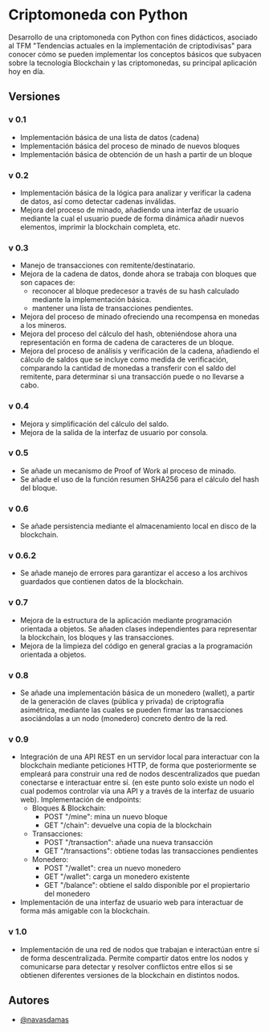 
# Criptomoneda con Python

Desarrollo de una criptomoneda con Python con fines didácticos, asociado al TFM "Tendencias actuales en la implementación de criptodivisas" para conocer cómo se pueden implementar los conceptos básicos que subyacen sobre la tecnología Blockchain y las criptomonedas, su principal aplicación hoy en día.

## Versiones

### v 0.1
- Implementación básica de una lista de datos (cadena)
- Implementación básica del proceso de minado de nuevos bloques
- Implementación básica de obtención de un hash a partir de un bloque

### v 0.2
- Implementación básica de la lógica para analizar y verificar la cadena de datos, así como detectar cadenas inválidas.
- Mejora del proceso de minado, añadiendo una interfaz de usuario mediante la cual el usuario puede de forma dinámica añadir nuevos elementos, imprimir la blockchain completa, etc.

### v 0.3
- Manejo de transacciones con remitente/destinatario.
- Mejora de la cadena de datos, donde ahora se trabaja con bloques que son capaces de: 
	- reconocer al bloque predecesor a través de su hash calculado mediante la implementación básica.
	- mantener una lista de transacciones pendientes.
- Mejora del proceso de minado ofreciendo una recompensa en monedas a los mineros.
- Mejora del proceso del cálculo del hash, obteniéndose ahora una representación en forma de cadena de caracteres de un bloque.
- Mejora del proceso de análisis y verificación de la cadena, añadiendo el cálculo de saldos que se incluye como medida de verificación, comparando la cantidad de monedas a transferir con el saldo del remitente, para determinar si una transacción puede o no llevarse a cabo.

### v 0.4
- Mejora y simplificación del cálculo del saldo.
- Mejora de la salida de la interfaz de usuario por consola.

### v 0.5
- Se añade un mecanismo de Proof of Work al proceso de minado.
- Se añade el uso de la función resumen SHA256 para el cálculo del hash del bloque.

### v 0.6
- Se añade persistencia mediante el almacenamiento local en disco de la blockchain.

### v 0.6.2
- Se añade manejo de errores para garantizar el acceso a los archivos guardados que contienen datos de la blockchain. 

### v 0.7
- Mejora de la estructura de la aplicación mediante programación orientada a objetos. Se añaden clases independientes para representar la blockchain, los bloques y las transacciones. 
- Mejora de la limpieza del código en general gracias a la programación orientada a objetos.

### v 0.8
- Se añade una implementación básica de un monedero (wallet), a partir de la generación de claves (pública y privada) de criptografía asimétrica, mediante las cuales se pueden firmar las transacciones asociándolas a un nodo (monedero) concreto dentro de la red.

### v 0.9
- Integración de una API REST en un servidor local para interactuar con la blockchain mediante peticiones HTTP, de forma que posteriormente se empleará para construir una red de nodos descentralizados que puedan conectarse e interactuar entre sí. (en este punto solo existe un nodo el cual podemos controlar via una API y a través de la interfaz de usuario web). Implementación de endpoints:
	- Bloques & Blockchain:
		- POST "/mine": mina un nuevo bloque
		- GET "/chain": devuelve una copia de la blockchain
	- Transacciones:
		- POST "/transaction": añade una nueva transacción
		- GET "/transactions": obtiene todas las transacciones pendientes
	- Monedero:
		- POST "/wallet": crea un nuevo monedero
		- GET "/wallet": carga un monedero existente
		- GET "/balance": obtiene el saldo disponible por el propiertario del monedero
- Implementación de una interfaz de usuario web para interactuar de forma más amigable con la blockchain.

### v 1.0
- Implementación de una red de nodos que trabajan e interactúan entre sí de forma descentralizada. Permite compartir datos entre los nodos y comunicarse para detectar y resolver conflictos entre ellos si se obtienen diferentes versiones de la blockchain en distintos nodos.

## Autores

- [@navasdamas](https://github.com/navasdamas)

